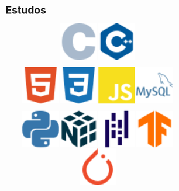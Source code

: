 # Estudos

<p>
  <div align="center">
    <img src="images/c.svg" width="100px">
    <img src="images/cplusplus.svg" width="100px">
  </div>
  <br>
  <div align="center">
    <img src="images/html5.svg" width="100px">
    <img src="images/css3.svg" width="100px">
    <img src="images/javascript.svg" width="100px">
    <img src="images/mysql.svg" width="100px">
  </div>
  <br>
  <div align="center">
    <img src="images/python.svg" width="100px">
    <img src="images/numpy.svg" width="100px">
    <img src="images/pandas.svg" width="100px">
    <img src="images/tensorflow.svg" width="100px">
    <img src="images/pytorch.svg" width="100px">
  </div>
</p>
